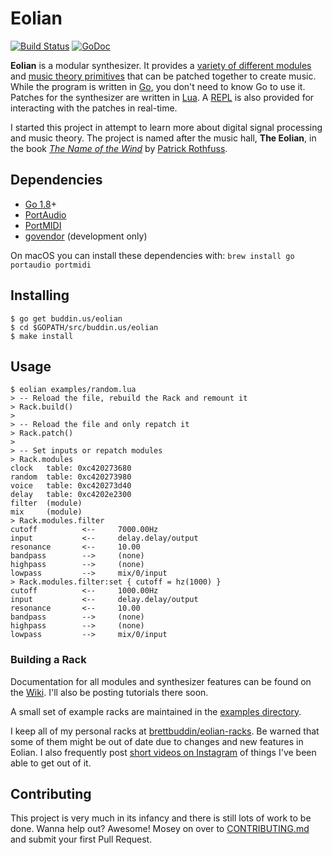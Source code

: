 # Eolian

[![Build Status](https://travis-ci.org/brettbuddin/eolian.svg?branch=master)](https://travis-ci.org/brettbuddin/eolian)
[![GoDoc](https://godoc.org/buddin.us/eolian?status.svg)](https://godoc.org/buddin.us/eolian)

**Eolian** is a modular synthesizer. It provides a [variety of different
modules](https://github.com/brettbuddin/eolian/wiki/eolian.synth) and [music theory
primitives](https://github.com/brettbuddin/eolian/wiki/eolian.theory) that can be patched together to create music.  While the program
is written in [Go](https://golang.org/), you don't need to know Go to use it. Patches for the synthesizer are written in
[Lua](https://www.lua.org/). A [REPL](https://en.wikipedia.org/wiki/Read%E2%80%93eval%E2%80%93print_loop) is also
provided for interacting with the patches in real-time.

I started this project in attempt to learn more about digital signal processing and music theory. The project is named
after the music hall, **The Eolian**, in the book [*The Name of the
Wind*](https://www.amazon.com/Name-Wind-Patrick-Rothfuss/dp/0756404746/) by [Patrick
Rothfuss](http://patrickrothfuss.com).

## Dependencies

- [Go 1.8](http://golang.org)+
- [PortAudio](http://www.portaudio.com/)
- [PortMIDI](http://portmedia.sourceforge.net/portmidi/)
- [govendor](https://github.com/kardianos/govendor) (development only)

On macOS you can install these dependencies with: `brew install go portaudio portmidi`

## Installing

```
$ go get buddin.us/eolian
$ cd $GOPATH/src/buddin.us/eolian
$ make install
```

## Usage

```
$ eolian examples/random.lua
> -- Reload the file, rebuild the Rack and remount it
> Rack.build()
>
> -- Reload the file and only repatch it
> Rack.patch()
> 
> -- Set inputs or repatch modules
> Rack.modules
clock   table: 0xc420273680
random  table: 0xc420273980
voice   table: 0xc420273d40
delay   table: 0xc4202e2300
filter  (module)
mix     (module)
> Rack.modules.filter
cutoff          <--     7000.00Hz
input           <--     delay.delay/output
resonance       <--     10.00
bandpass        -->     (none)
highpass        -->     (none)
lowpass         -->     mix/0/input
> Rack.modules.filter:set { cutoff = hz(1000) }
cutoff          <--     1000.00Hz
input           <--     delay.delay/output
resonance       <--     10.00
bandpass        -->     (none)
highpass        -->     (none)
lowpass         -->     mix/0/input
```

### Building a Rack

Documentation for all modules and synthesizer features can be found on the
[Wiki](https://github.com/brettbuddin/eolian/wiki). I'll also be posting tutorials there soon.

A small set of example racks are maintained in the [examples directory](https://github.com/brettbuddin/eolian/tree/master/examples).

I keep all of my personal racks at [brettbuddin/eolian-racks](https://github.com/brettbuddin/eolian-racks). Be warned
that some of them might be out of date due to changes and new features in Eolian. I also frequently post [short videos
on Instagram](https://www.instagram.com/brettbuddin) of things I've been able to get out of it.

## Contributing

This project is very much in its infancy and there is still lots of work to be done. Wanna help out? Awesome! Mosey on over to
[CONTRIBUTING.md](https://github.com/brettbuddin/eolian/blob/master/CONTRIBUTING.md) and submit your first Pull Request.
